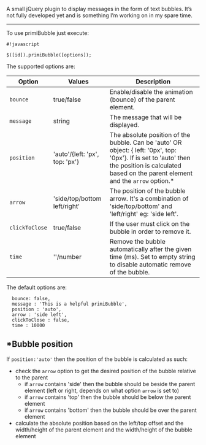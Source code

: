 A small jQuery plugin to display messages in the form of text bubbles. It’s not fully developed yet and is something I’m working on in my spare time.
- - - -
To use primiBubble just execute:

	
```
#!javascript

$([id]).primiBubble([options]);
```


The supported options are: 

| Option        | Values                         | Description                    |
| ------------- | ------------------------------ | ------------------------------ |
| `bounce`      | true/false                     | Enable/disable the animation (bounce) of the parent element.  |
| `message`     | string                         | The message that will be displayed.  |
| `position`    | 'auto'/{left: 'px', top: 'px'} | The absolute position of the bubble. Can be 'auto' OR object: { left: '0px', top: '0px'}. If is set to 'auto' then the position is calculated based on the parent element and the `arrow` option.* |
| `arrow`       | 'side/top/bottom left/right'   | The position of the bubble arrow. It's a combination of 'side/top/bottom' and 'left/right' eg: 'side left'. |
| `clickToClose` | true/false                    | If the user must click on the bubble in order to remove it. |
| `time`        | ''/number                      | Remove the bubble automatically after the given time (ms). Set to empty string to disable automatic remove of the bubble. |



The default options are:

      bounce: false,  
      message : 'This is a helpful primiBubble',
      position : 'auto', 
      arrow : 'side left', 
      clickToClose : false, 
      time : 10000 

## *Bubble position ##

If `position:'auto'` then the position of the bubble is calculated as such:

* check the `arrow` option to get the desired position of the bubble relative to the parent 
     * if `arrow` contains 'side' then the bubble should be beside the parent element (left or right, depends on what option `arrow` is set to)
     * if `arrow` contains 'top' then the bubble should be below the parent element  
     * if `arrow` contains 'bottom' then the bubble should be over the parent element
* calculate the absolute position based on the left/top offset and the width/height of the parent element and the width/height of the bubble element 